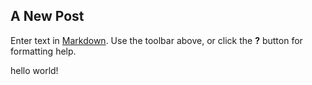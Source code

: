 ## A New Post

Enter text in [Markdown](http://daringfireball.net/projects/markdown/). Use the toolbar above, or click the **?** button for formatting help.

hello world!